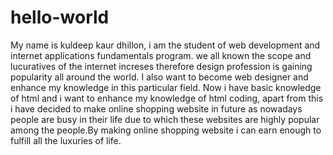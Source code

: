 # hello-world
<p> My name is kuldeep kaur dhillon, i am the student of web development and internet applications fundamentals program. we  all known the scope and lucuratives of the internet increses therefore design profession is gaining popularity all around the world.
 I also want to become web designer and enhance my knowledge in this particular field. Now i  have basic knowledge of html and i want to enhance my knowledge of html coding, apart from this i have decided to make online shopping website in future as nowadays people are busy in their life due to which these websites are highly popular among the people.By making online shopping website i can earn enough to fulfill all the luxuries of life.</p>
